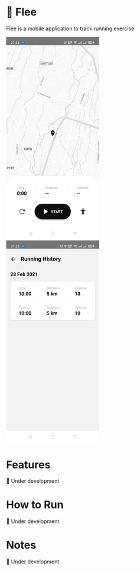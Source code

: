 # 👟 Flee

Flee is a mobile application to track running exercise

<img src="https://github.com/seagalputra/flee/raw/main/screenshots/photo_2021-02-28%2021.34.29.jpeg" alt="Preview 1" width="50%">
<img src="https://github.com/seagalputra/flee/raw/main/screenshots/photo_2021-02-28%2021.34.32.jpeg" alt="Preview 2" width="50%">

# Features

🚧 Under development

# How to Run

🚧 Under development

# Notes

🚧 Under development
